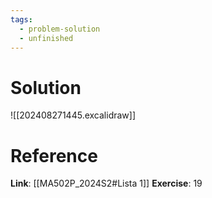 ```yaml
---
tags:
  - problem-solution
  - unfinished
---
```

# Solution
![[202408271445.excalidraw]]

# Reference
**Link**: [[MA502P_2024S2#Lista 1]]
**Exercise**: 19